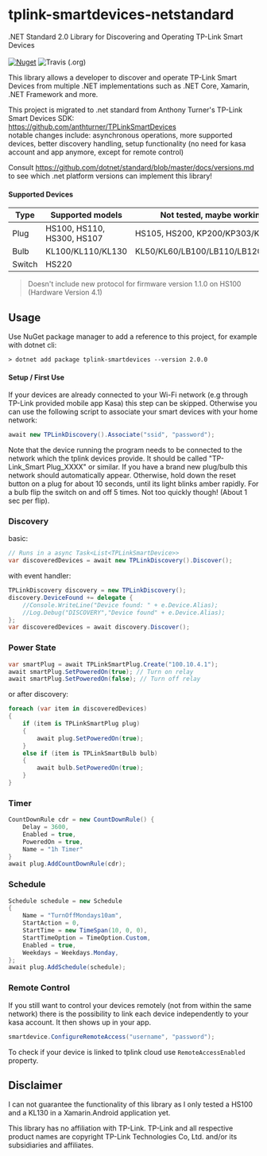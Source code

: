 # tplink-smartdevices-netstandard
.NET Standard 2.0 Library for Discovering and Operating TP-Link Smart Devices <br><br>
[![Nuget](https://img.shields.io/nuget/v/tplink-smartdevices?style=for-the-badge)](https://www.nuget.org/packages/tplink-smartdevices/)
![Travis (.org)](https://img.shields.io/travis/CodeBardian/tplink-smartdevices-netstandard?style=for-the-badge)

This library allows a developer to discover and operate TP-Link Smart Devices from multiple .NET implementations such as .NET Core, Xamarin, .NET Framework and more. 

This project is migrated to .net standard from Anthony Turner's TP-Link Smart Devices SDK: <br>
https://github.com/anthturner/TPLinkSmartDevices <br>
notable changes include: asynchronous operations, more supported devices, better discovery handling, setup functionality (no need for kasa account and app anymore, except for remote control)

Consult https://github.com/dotnet/standard/blob/master/docs/versions.md to see which .net platform versions can implement this library!

#### Supported Devices

| Type                    | Supported models             | Not tested, maybe working         |
| ----------------------- | ---------------------------- |---------------------------------- |
| Plug                    |  HS100, HS110, HS300, HS107  | HS105, HS200, KP200/KP303/KP400   |
| Bulb                    |  KL100/KL110/KL130           | KL50/KL60/LB100/LB110/LB120/LB130 |
| Switch                  |  HS220                       |                                   |

> Doesn't include new protocol for firmware version 1.1.0 on HS100 (Hardware Version 4.1)

## Usage
Use NuGet package manager to add a reference to this project, for example with dotnet cli:
```
> dotnet add package tplink-smartdevices --version 2.0.0
```

#### Setup / First Use

If your devices are already connected to your Wi-Fi network (e.g through TP-Link provided mobile app Kasa) this step can be skipped. Otherwise you can use the following script to associate your smart devices with your home network:

```cs
await new TPLinkDiscovery().Associate("ssid", "password");
```
Note that the device running the program needs to be connected to the network which the tplink devices provide. It should be called "TP-Link_Smart Plug_XXXX" or similar. If you have a brand new plug/bulb this network should automatically appear. Otherwise, hold down the reset button on a plug for about 10 seconds, until its light blinks amber rapidly. For a bulb flip the switch on and off 5 times. Not too quickly though! (About 1 sec per flip).

### Discovery

basic:
```cs
// Runs in a async Task<List<TPLinkSmartDevice>>
var discoveredDevices = await new TPLinkDiscovery().Discover();
```
	
with event handler:
```cs
TPLinkDiscovery discovery = new TPLinkDiscovery();
discovery.DeviceFound += delegate {
	//Console.WriteLine("Device found: " + e.Device.Alias);
	//Log.Debug("DISCOVERY","Device found" + e.Device.Alias);	
};
var discoveredDevices = await discovery.Discover();
```    

### Power State
```cs
var smartPlug = await TPLinkSmartPlug.Create("100.10.4.1");
await smartPlug.SetPoweredOn(true); // Turn on relay
await smartPlug.SetPoweredOn(false); // Turn off relay
```  
 
or after discovery:
```cs    
foreach (var item in discoveredDevices)
{
    if (item is TPLinkSmartPlug plug)
    {
        await plug.SetPoweredOn(true);
    }
    else if (item is TPLinkSmartBulb bulb) 
    {
        await bulb.SetPoweredOn(true);
    }
}
```  

### Timer
```cs
CountDownRule cdr = new CountDownRule() { 
    Delay = 3600, 
    Enabled = true, 
    PoweredOn = true, 
    Name = "1h Timer" 
}
await plug.AddCountDownRule(cdr);
```

### Schedule
```cs
Schedule schedule = new Schedule
{
    Name = "TurnOffMondays10am",
    StartAction = 0,
    StartTime = new TimeSpan(10, 0, 0),
    StartTimeOption = TimeOption.Custom,
    Enabled = true,
    Weekdays = Weekdays.Monday,
};
await plug.AddSchedule(schedule);
```
    
### Remote Control

If you still want to control your devices remotely (not from within the same network) there is the possibility to link each device independently to your kasa account. It then shows up in your app.
```cs
smartdevice.ConfigureRemoteAccess("username", "password");
```
To check if your device is linked to tplink cloud use `RemoteAccessEnabled` property.

## Disclaimer
I can not guarantee the functionality of this library as I only tested a HS100 and a KL130 in a Xamarin.Android application yet.

This library has no affiliation with TP-Link.
TP-Link and all respective product names are copyright TP-Link Technologies Co, Ltd. and/or its subsidiaries and affiliates.

